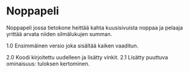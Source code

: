 # Noppapeli
Noppapeli jossa tietokone heittää kahta kuusisivuista noppaa ja pelaaja yrittää arvata niiden silmälukujen summan.

1.0 Ensimmäinen versio joka sisältää kaiken vaaditun.

2.0 Koodi kirjoitettu uudelleen ja lisätty vinkit.
2.1 Lisätty puuttuva ominaisuus: tuloksen kertominen.
